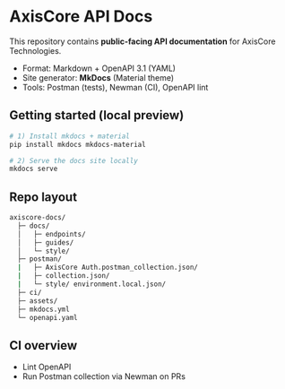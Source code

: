 # AxisCore API Docs

This repository contains **public-facing API documentation** for AxisCore Technologies.

- Format: Markdown + OpenAPI 3.1 (YAML)
- Site generator: **MkDocs** (Material theme)
- Tools: Postman (tests), Newman (CI), OpenAPI lint

## Getting started (local preview)

```bash
# 1) Install mkdocs + material
pip install mkdocs mkdocs-material

# 2) Serve the docs site locally
mkdocs serve
```

## Repo layout

```bash
axiscore-docs/
  ├─ docs/
  │   ├─ endpoints/
  │   ├─ guides/
  │   └─ style/
  ├─ postman/
  |   ├─ AxisCore Auth.postman_collection.json/
  |   ├─ collection.json/
  |   └─ style/ environment.local.json/
  ├─ ci/
  ├─ assets/
  ├─ mkdocs.yml
  └─ openapi.yaml
```

## CI overview

- Lint OpenAPI
- Run Postman collection via Newman on PRs
